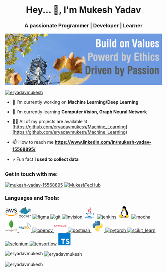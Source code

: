 
<h1 align="center">Hey... 👋, I'm Mukesh Yadav</h1>
<h3 align="center">A passionate Programmer | Developer | Learner</h3>

<p align="left"> <img src="https://github.com/eryadavmukesh/Machine_Learning/blob/master/Values.png" alt="eryadavmukesh" /> </p>

<p align="left"> <a href="https://github.com/ryo-ma/github-profile-trophy"><img src="https://github-profile-trophy.vercel.app/?username=eryadavmukesh" alt="eryadavmukesh" /></a> </p>

- 🔭 I’m currently working on **Machine Learning/Deep Learning**

- 🌱 I’m currently learning **Computer Vision, Graph Neural Network**

- 👨‍💻 All of my projects are available at [https://github.com/eryadavmukesh/Machine_Learning](https://github.com/eryadavmukesh/Machine_Learning)

- 📫 How to reach me **https://www.linkedin.com/in/mukesh-yadav-15568895/**

- ⚡ Fun fact **I used to collect data**

<h3 align="left">Get in touch with me:</h3>
<p align="left">

<a href="https://www.linkedin.com/in/mukesh-yadav-15568895" target="blank"><img align="center" src="https://cdn.jsdelivr.net/npm/simple-icons@3.0.1/icons/linkedin.svg" alt="mukesh-yadav-15568895" height="30" width="40" /></a>
<a href="https://www.youtube.com/channel/UCEhl8ROa9ayyYJ64DpMG9OQ/featured" target="blank"><img align="center" src="https://cdn.jsdelivr.net/npm/simple-icons@3.0.1/icons/youtube.svg" alt="MukeshTecHub" height="30" width="40" /></a>
</p>

<h3 align="left">Languages and Tools:</h3>
<p align="left"> <a href="https://aws.amazon.com" target="_blank"> <img src="https://raw.githubusercontent.com/devicons/devicon/master/icons/amazonwebservices/amazonwebservices-original-wordmark.svg" alt="aws" width="40" height="40"/> </a> <a href="https://www.docker.com/" target="_blank"> <img src="https://raw.githubusercontent.com/devicons/devicon/master/icons/docker/docker-original-wordmark.svg" alt="docker" width="40" height="40"/> </a> <a href="https://www.figma.com/" target="_blank"> <img src="https://www.vectorlogo.zone/logos/figma/figma-icon.svg" alt="figma" width="40" height="40"/> </a> <a href="https://git-scm.com/" target="_blank"> <img src="https://www.vectorlogo.zone/logos/git-scm/git-scm-icon.svg" alt="git" width="40" height="40"/> </a> <a href="https://www.invisionapp.com/" target="_blank"> <img src="https://www.vectorlogo.zone/logos/invisionapp/invisionapp-icon.svg" alt="invision" width="40" height="40"/> </a> <a href="https://www.java.com" target="_blank"> <img src="https://raw.githubusercontent.com/devicons/devicon/master/icons/java/java-original.svg" alt="java" width="40" height="40"/> </a> <a href="https://www.jenkins.io" target="_blank"> <img src="https://www.vectorlogo.zone/logos/jenkins/jenkins-icon.svg" alt="jenkins" width="40" height="40"/> </a> <a href="https://www.linux.org/" target="_blank"> <img src="https://raw.githubusercontent.com/devicons/devicon/master/icons/linux/linux-original.svg" alt="linux" width="40" height="40"/> </a> <a href="https://mochajs.org" target="_blank"> <img src="https://www.vectorlogo.zone/logos/mochajs/mochajs-icon.svg" alt="mocha" width="40" height="40"/> </a> <a href="https://www.mongodb.com/" target="_blank"> <img src="https://raw.githubusercontent.com/devicons/devicon/master/icons/mongodb/mongodb-original-wordmark.svg" alt="mongodb" width="40" height="40"/> </a> <a href="https://www.mysql.com/" target="_blank"> <img src="https://raw.githubusercontent.com/devicons/devicon/master/icons/mysql/mysql-original-wordmark.svg" alt="mysql" width="40" height="40"/> </a> <a href="https://opencv.org/" target="_blank"> <img src="https://www.vectorlogo.zone/logos/opencv/opencv-icon.svg" alt="opencv" width="40" height="40"/> </a> <a href="https://www.oracle.com/" target="_blank"> <img src="https://raw.githubusercontent.com/devicons/devicon/master/icons/oracle/oracle-original.svg" alt="oracle" width="40" height="40"/> </a> <a href="https://postman.com" target="_blank"> <img src="https://www.vectorlogo.zone/logos/getpostman/getpostman-icon.svg" alt="postman" width="40" height="40"/> </a> <a href="https://www.python.org" target="_blank"> <img src="https://raw.githubusercontent.com/devicons/devicon/master/icons/python/python-original.svg" alt="python" width="40" height="40"/> </a> <a href="https://pytorch.org/" target="_blank"> <img src="https://www.vectorlogo.zone/logos/pytorch/pytorch-icon.svg" alt="pytorch" width="40" height="40"/> </a> <a href="https://scikit-learn.org/" target="_blank"> <img src="https://upload.wikimedia.org/wikipedia/commons/0/05/Scikit_learn_logo_small.svg" alt="scikit_learn" width="40" height="40"/> </a> <a href="https://www.selenium.dev" target="_blank"> <img src="https://raw.githubusercontent.com/detain/svg-logos/780f25886640cef088af994181646db2f6b1a3f8/svg/selenium-logo.svg" alt="selenium" width="40" height="40"/> </a> <a href="https://www.tensorflow.org" target="_blank"> <img src="https://www.vectorlogo.zone/logos/tensorflow/tensorflow-icon.svg" alt="tensorflow" width="40" height="40"/> </a> <a href="https://www.typescriptlang.org/" target="_blank"> <img src="https://raw.githubusercontent.com/devicons/devicon/master/icons/typescript/typescript-original.svg" alt="typescript" width="40" height="40"/> </a> </p>

<p><img align="left" src="https://github-readme-stats.vercel.app/api/top-langs?username=eryadavmukesh&show_icons=true&locale=en&layout=compact" alt="eryadavmukesh" /></p>

<p>&nbsp;<img align="center" src="https://github-readme-stats.vercel.app/api?username=eryadavmukesh&show_icons=true&locale=en" alt="eryadavmukesh" /></p>

<p><img align="center" src="https://github-readme-streak-stats.herokuapp.com/?user=eryadavmukesh&" alt="eryadavmukesh" /></p>
